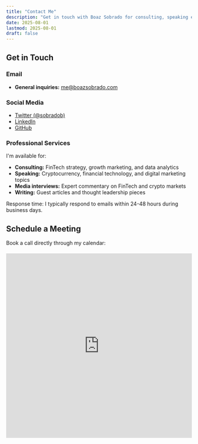 ```yaml
---
title: "Contact Me"
description: "Get in touch with Boaz Sobrado for consulting, speaking engagements, or collaboration opportunities."
date: 2025-08-01
lastmod: 2025-08-01
draft: false
---
```


## Get in Touch

### Email
- **General inquiries:** [me@boazsobrado.com](mailto:me@boazsobrado.com)

### Social Media

- [Twitter (@sobradob)](https://twitter.com/sobradob)
- [LinkedIn](https://www.linkedin.com/in/boazsobrado/)
- [GitHub](https://github.com/sobradob/)

### Professional Services

I'm available for:
- **Consulting:** FinTech strategy, growth marketing, and data analytics
- **Speaking:** Cryptocurrency, financial technology, and digital marketing topics  
- **Media interviews:** Expert commentary on FinTech and crypto markets
- **Writing:** Guest articles and thought leadership pieces

Response time: I typically respond to emails within 24-48 hours during business days.


## Schedule a Meeting

Book a call directly through my calendar:

<div style="width: 100%; height: 500px; margin: 20px 0;">
<iframe src="https://cal.com/boaz-sobrado/15min" width="100%" height="100%" frameborder="0"></iframe>
</div>
